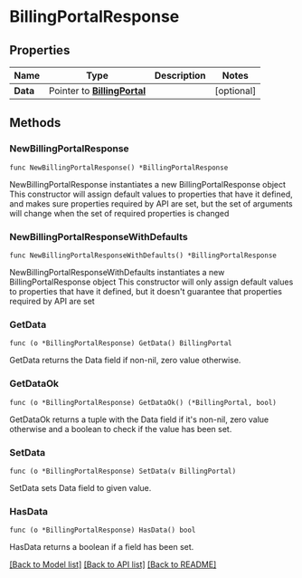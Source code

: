 # BillingPortalResponse

## Properties

Name | Type | Description | Notes
------------ | ------------- | ------------- | -------------
**Data** | Pointer to [**BillingPortal**](BillingPortal.md) |  | [optional]

## Methods

### NewBillingPortalResponse

`func NewBillingPortalResponse() *BillingPortalResponse`

NewBillingPortalResponse instantiates a new BillingPortalResponse object
This constructor will assign default values to properties that have it defined,
and makes sure properties required by API are set, but the set of arguments
will change when the set of required properties is changed

### NewBillingPortalResponseWithDefaults

`func NewBillingPortalResponseWithDefaults() *BillingPortalResponse`

NewBillingPortalResponseWithDefaults instantiates a new BillingPortalResponse object
This constructor will only assign default values to properties that have it defined,
but it doesn't guarantee that properties required by API are set

### GetData

`func (o *BillingPortalResponse) GetData() BillingPortal`

GetData returns the Data field if non-nil, zero value otherwise.

### GetDataOk

`func (o *BillingPortalResponse) GetDataOk() (*BillingPortal, bool)`

GetDataOk returns a tuple with the Data field if it's non-nil, zero value otherwise
and a boolean to check if the value has been set.

### SetData

`func (o *BillingPortalResponse) SetData(v BillingPortal)`

SetData sets Data field to given value.

### HasData

`func (o *BillingPortalResponse) HasData() bool`

HasData returns a boolean if a field has been set.


[[Back to Model list]](../README.md#documentation-for-models) [[Back to API list]](../README.md#documentation-for-api-endpoints) [[Back to README]](../README.md)
